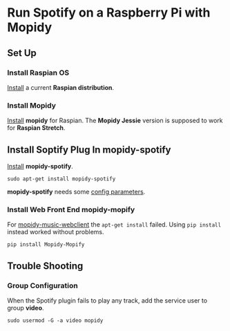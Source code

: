 # Run Spotify on a Raspberry Pi with Mopidy

## Set Up

### Install Raspian OS
[Install](https://www.raspberrypi.org/documentation/installation/installing-images/linux.md) a current **Raspian distribution**.

### Install Mopidy
[Install](https://docs.mopidy.com/en/latest/installation/debian/) **mopidy** for Raspian. The **Mopidy Jessie** version is supposed to work for **Raspian Stretch**.

## Install Soptify Plug In mopidy-spotify
[Install](https://github.com/mopidy/mopidy-spotify#installation) **mopidy-spotify**.

~~~
sudo apt-get install mopidy-spotify
~~~

**mopidy-spotify** needs some [config parameters](https://github.com/mopidy/mopidy-spotify#configuration).

### Install Web Front End mopidy-mopify
For [mopidy-music-webclient](https://docs.mopidy.com/en/latest/ext/web/#mopidy-musicbox-webclient) the `apt-get install` failed. Using `pip install` instead worked without problems.

~~~
pip install Mopidy-Mopify
~~~

## Trouble Shooting

### Group Configuration
When the Spotify plugin fails to play any track, add the service user to group **video**.

~~~
sudo usermod -G -a video mopidy
~~~
